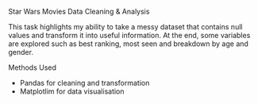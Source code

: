 Star Wars Movies Data Cleaning & Analysis

This task highlights my ability to take a messy dataset that contains null values and transform it into useful information. At the end,
some variables are explored such as best ranking, most seen and breakdown by age and gender. 

Methods Used
- Pandas for cleaning and transformation
- Matplotlim for data visualisation
